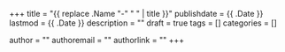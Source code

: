 +++
title = "{{ replace .Name "-" " " | title }}"
publishdate = {{ .Date }}
lastmod = {{ .Date }}
description = ""
draft = true
tags = []
categories = []

author = ""
authoremail = ""
authorlink = ""
+++
